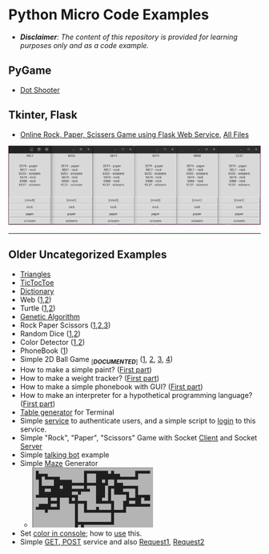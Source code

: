 # Python Micro Code Examples
- ***Disclaimer**: The content of this repository is provided for learning purposes only and as a code example.*

## PyGame
- [Dot Shooter](games/dot_shooter/dot-shooter.py)

## Tkinter, Flask
- [Online Rock, Paper, Scissers Game using Flask Web Service](games/rock_paper_scissers_online/runner.py), [All Files](games/rock_paper_scissers_online/)  


![](games/rock_paper_scissers_online/snapshot.png)




----
## Older Uncategorized Examples
- [Triangles](/exercises/01/easy-01-triangle.py)
- [TicTocToe](/exercises/01/hard-01-xo-game.py)
- [Dictionary](/exercises/exercise-general-week-05-01.py)
- Web ([1](/exercises/02/web/optional-01-flask.py),[2](/exercises/02/web/optional-02-flask.py))
- Turtle ([1](/exercises/02/turtle/optional-01-turtle.py),[2](/exercises/02/turtle/optional-02-turtle.py))
- [Genetic Algorithm](/lessons/algorithm/kinds/evolutionary/simple-genetic-algorithm.py)
- Rock Paper Scissors ([1](/exercises/02/gui/easy-01-rock-paper.py),[2](/exercises/02/gui/easy-02-rock-paper.py),[3](/exercises/02/gui/easy-03-rock-paper.py))
- Random Dice ([1](/exercises/02/gui/medium-01-random-number.py),[2](/exercises/02/gui/medium-02-random-number.py))
- Color Detector ([1](/exercises/02/gui/hard-01-color-detector.py),[2](/exercises/02/gui/hard-02-color-detector.py))
- PhoneBook ([1](/exercises/02/console/optional-01-phone-book.py))
- Simple 2D Ball Game <sub>[***DOCUMENTED***]</sub> ([1](/lessons/python/examples/simple-2d-game-part1.py), [2](/lessons/python/examples/simple-2d-game-part2.py), [3](/lessons/python/examples/simple-2d-game-part3.py), [4](/lessons/python/examples/simple-2d-game-part4.py))
- How to make a simple paint? ([First part](/lessons/python/examples/paint-part1.py))
- How to make a weight tracker? ([First part](/lessons/python/examples/weight-tracker-part1.py))
- How to make a simple phonebook with GUI? ([First part](/lessons/python/examples/phonebook-gui-part1.py))
- How to make an interpreter for a hypothetical programming language? ([First part](/lessons/python/examples/interpreter-part1.py))
- [Table generator](/lessons/python/examples/simple-table-generator.py) for Terminal
- Simple [service](/lessons/python/examples/simple-bad-practice-authenticator.py) to authenticate users, and a simple script to [login](/lessons/python/examples/simple-bad-practice-login-script.py) to this service.
- Simple "Rock", "Paper", "Scissors" Game with Socket [Client](/lessons/python/examples/simple-socket-client.py) and Socket [Server](/lessons/python/examples/simple-socket-server.py)
- Simple [talking bot](/lessons/python/examples/simple-talking-bot.py) example
- Simple [Maze](/lessons/python/examples/simple-cli-maze-generator.py) Generator
  - <img src="lessons/python/examples/snapshots/simple-cli-maze-generator.png">
- Set [color in console](/lessons/python/concepts/enum/color-enum.py); how to [use](/lessons/python/examples/console-color.py) this.
- Simple [GET, POST](/lessons/python/examples/simple-get-post-service.py) service and also [Request1](/lessons/python/examples/simple-get-post-request.py), [Request2](/lessons/python/examples/simple-get-post-request2.py)
